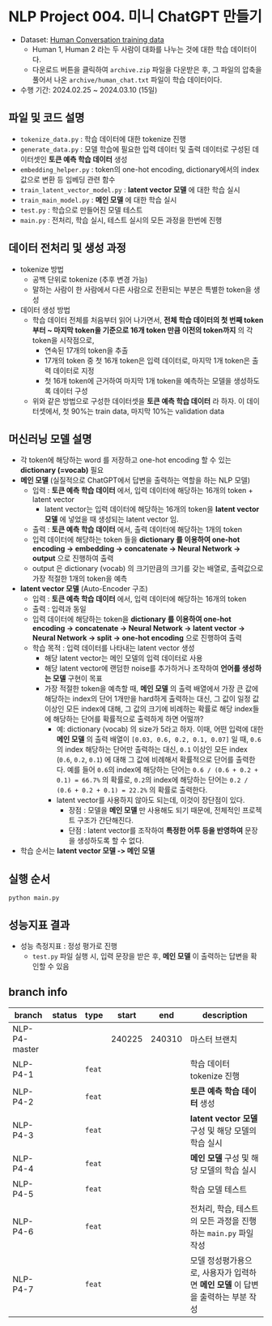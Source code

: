 # NLP Project 004. 미니 ChatGPT 만들기
* Dataset: [Human Conversation training data](https://www.kaggle.com/datasets/projjal1/human-conversation-training-data)
  * Human 1, Human 2 라는 두 사람이 대화를 나누는 것에 대한 학습 데이터이다.
  * 다운로드 버튼을 클릭하여 ```archive.zip``` 파일을 다운받은 후, 그 파일의 압축을 풀어서 나온 ```archive/human_chat.txt``` 파일이 학습 데이터이다.
* 수행 기간: 2024.02.25 ~ 2024.03.10 (15일)

## 파일 및 코드 설명
* ```tokenize_data.py``` : 학습 데이터에 대한 tokenize 진행
* ```generate_data.py``` : 모델 학습에 필요한 입력 데이터 및 출력 데이터로 구성된 데이터셋인 **토큰 예측 학습 데이터** 생성
* ```embedding_helper.py``` : token의 one-hot encoding, dictionary에서의 index 값으로 변환 등 임베딩 관련 함수
* ```train_latent_vector_model.py``` : **latent vector 모델** 에 대한 학습 실시
* ```train_main_model.py``` : **메인 모델** 에 대한 학습 실시
* ```test.py``` : 학습으로 만들어진 모델 테스트
* ```main.py``` : 전처리, 학습 실시, 테스트 실시의 모든 과정을 한번에 진행

## 데이터 전처리 및 생성 과정
* tokenize 방법
  * 공백 단위로 tokenize (추후 변경 가능)
  * 말하는 사람이 한 사람에서 다른 사람으로 전환되는 부분은 특별한 token을 생성
* 데이터 생성 방법
  * 학습 데이터 전체를 처음부터 읽어 나가면서, **전체 학습 데이터의 첫 번째 token부터 ~ 마지막 token을 기준으로 16개 token 만큼 이전의 token까지** 의 각 token을 시작점으로,
    * 연속된 17개의 token을 추출
    * 17개의 token 중 첫 16개 token은 입력 데이터로, 마지막 1개 token은 출력 데이터로 지정
    * 첫 16개 token에 근거하여 마지막 1개 token을 예측하는 모델을 생성하도록 데이터 구성
  * 위와 같은 방법으로 구성한 데이터셋을 **토큰 예측 학습 데이터** 라 하자. 이 데이터셋에서, 첫 90%는 train data, 마지막 10%는 validation data

## 머신러닝 모델 설명
* 각 token에 해당하는 word 를 저장하고 one-hot encoding 할 수 있는 **dictionary (=vocab)** 필요
* **메인 모델** (실질적으로 ChatGPT에서 답변을 출력하는 역할을 하는 NLP 모델)
  * 입력 : **토큰 예측 학습 데이터** 에서, 입력 데이터에 해당하는 16개의 token + latent vector
    * latent vector는 입력 데이터에 해당하는 16개의 token을 **latent vector 모델** 에 넣었을 때 생성되는 latent vector 임.
  * 출력 : **토큰 예측 학습 데이터** 에서, 출력 데이터에 해당하는 1개의 token
  * 입력 데이터에 해당하는 token 들을 **dictionary 를 이용하여 one-hot encoding -> embedding -> concatenate -> Neural Network -> output** 으로 진행하여 출력
  * output 은 dictionary (vocab) 의 크기만큼의 크기를 갖는 배열로, 출력값으로 가장 적절한 1개의 token을 예측
* **latent vector 모델** (Auto-Encoder 구조)
  * 입력 : **토큰 예측 학습 데이터** 에서, 입력 데이터에 해당하는 16개의 token
  * 출력 : 입력과 동일
  * 입력 데이터에 해당하는 token을 **dictionary 를 이용하여 one-hot encoding -> concatenate -> Neural Network -> latent vector -> Neural Network -> split -> one-hot encoding** 으로 진행하여 출력
  * 학습 목적 : 입력 데이터를 나타내는 latent vector 생성
    * 해당 latent vector는 메인 모델의 입력 데이터로 사용
    * 해당 latent vector에 랜덤한 noise를 추가하거나 조작하여 **언어를 생성하는 모델** 구현이 목표
    * 가장 적절한 token을 예측할 때, **메인 모델** 의 출력 배열에서 가장 큰 값에 해당하는 index의 단어 1개만을 hard하게 출력하는 대신, 그 값이 일정 값 이상인 모든 index에 대해, 그 값의 크기에 비례하는 확률로 해당 index들에 해당하는 단어를 확률적으로 출력하게 하면 어떨까?
      * 예: dictionary (vocab) 의 size가 5라고 하자. 이때, 어떤 입력에 대한 **메인 모델** 의 출력 배열이 ```[0.03, 0.6, 0.2, 0.1, 0.07]``` 일 때, ```0.6```의 index 해당하는 단어만 출력하는 대신, ```0.1``` 이상인 모든 index (```0.6```, ```0.2```, ```0.1```) 에 대해 그 값에 비례해서 확률적으로 단어를 출력한다. 예를 들어 ```0.6```의 index에 해당하는 단어는 ```0.6 / (0.6 + 0.2 + 0.1) = 66.7%``` 의 확률로, ```0.2```의 index에 해당하는 단어는 ```0.2 / (0.6 + 0.2 + 0.1) = 22.2%``` 의 확률로 출력한다.
      * latent vector를 사용하지 않아도 되는데, 이것이 장단점이 있다.
        * 장점 : 모델을 **메인 모델** 만 사용해도 되기 때문에, 전체적인 프로젝트 구조가 간단해진다.
        * 단점 : latent vector를 조작하여 **특정한 어투 등을 반영하여** 문장을 생성하도록 할 수 없다.
* 학습 순서는 **latent vector 모델 -> 메인 모델**

## 실행 순서
```
python main.py
```

## 성능지표 결과
* 성능 측정지표 : 정성 평가로 진행
  * ```test.py``` 파일 실행 시, 입력 문장을 받은 후, **메인 모델** 이 출력하는 답변을 확인할 수 있음

## branch info
|branch|status|type|start|end|description|
|---|---|---|---|---|---|
|NLP-P4-master|||240225|240310|마스터 브랜치|
|NLP-P4-1||```feat```|||학습 데이터 tokenize 진행|
|NLP-P4-2||```feat```|||**토큰 예측 학습 데이터** 생성|
|NLP-P4-3||```feat```|||**latent vector 모델** 구성 및 해당 모델의 학습 실시|
|NLP-P4-4||```feat```|||**메인 모델** 구성 및 해당 모델의 학습 실시|
|NLP-P4-5||```feat```|||학습 모델 테스트|
|NLP-P4-6||```feat```|||전처리, 학습, 테스트의 모든 과정을 진행하는 ```main.py``` 파일 작성|
|NLP-P4-7||```feat```|||모델 정성평가용으로, 사용자가 입력하면 **메인 모델** 이 답변을 출력하는 부분 작성|